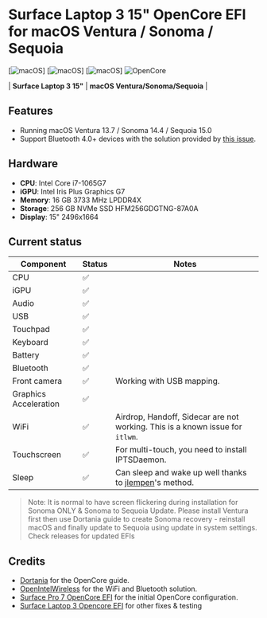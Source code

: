 # Surface Laptop 3 15" OpenCore EFI for macOS Ventura / Sonoma / Sequoia

<!-- add github tags here -->
[![macOS](https://img.shields.io/badge/macOS-13.7-blue)] [![macOS](https://img.shields.io/badge/macOS-14.4-blue)] [![macOS](https://img.shields.io/badge/macOS-15.0-blue)]
![OpenCore](https://img.shields.io/badge/OpenCore-1.0.1-9cf)

| **Surface Laptop 3 15"** | **macOS Ventura/Sonoma/Sequoia** |

## Features

* Running macOS Ventura 13.7 / Sonoma 14.4 / Sequoia 15.0 
* Support Bluetooth 4.0+ devices with the solution provided by [this issue](https://github.com/OpenIntelWireless/IntelBluetoothFirmware/issues/51). 

## Hardware

* **CPU**: Intel Core i7-1065G7
* **iGPU**: Intel Iris Plus Graphics G7
* **Memory**: 16 GB 3733 MHz LPDDR4X
* **Storage**: 256 GB NVMe SSD HFM256GDGTNG-87A0A
* **Display**: 15" 2496x1664

## Current status

| Component | Status | Notes |
| --------- | ------ | ----- |
| CPU | ✅ | |
| iGPU | ✅ | |
| Audio | ✅ | |
| USB | ✅ | |
| Touchpad | ✅ | |
| Keyboard | ✅ | |
| Battery | ✅ | |
| Bluetooth | ✅ | |
| Front camera | ✅ | Working with USB mapping. |
| Graphics Acceleration | ✅ | |
| WiFi | ✅ | Airdrop, Handoff, Sidecar are not working. This is a known issue for `itlwm`. |
| Touchscreen | ✅ | For multi-touch, you need to install IPTSDaemon. |
| Sleep | :white_check_mark: | Can sleep and wake up well thanks to [jlempen](https://github.com/jlempen/Surface-IceLake-macOS-Hibernation-Fix/tree/main)'s method. |


> Note: It is normal to have screen flickering during installation for Sonoma ONLY & Sonoma to Sequoia Update. Please install Ventura first then use Dortania guide to create Sonoma recovery - reinstall macOS and finally update to Sequoia using update in system settings.
> Check releases for updated EFIs



## Credits

* [Dortania](https://dortania.github.io/OpenCore-Install-Guide/) for the OpenCore guide.
* [OpenIntelWireless](https://openintelwireless.github.io) for the WiFi and Bluetooth solution.
* [Surface Pro 7 OpenCore EFI](https://github.com/badstorm/surface-pro-7-opencore) for the initial OpenCore configuration.
* [Surface Laptop 3 Opencore EFI](https://github.com/jc-bao/surface-laptop3-ventura) for other fixes & testing
